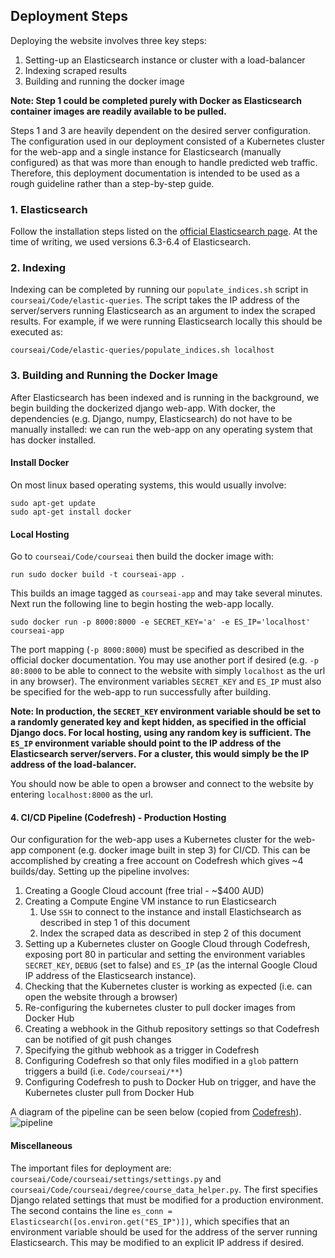 ## Deployment Steps
Deploying the website involves three key steps:
1. Setting-up an Elasticsearch instance or cluster with a load-balancer
2. Indexing scraped results
3. Building and running the docker image

**Note: Step 1 could be completed purely with Docker as Elasticsearch container images are readily available to be pulled.** 

Steps 1 and 3 are heavily dependent on the desired server configuration. The configuration used in our deployment consisted of a Kubernetes cluster for the web-app and a single instance for Elasticsearch (manually configured) as that was more than enough to handle predicted web traffic. Therefore, this deployment documentation is intended to be used as a rough guideline rather than a step-by-step guide.

### 1. Elasticsearch
Follow the installation steps listed on the [official Elasticsearch page](https://www.elastic.co/downloads/elasticsearch). At the time of writing, we used versions 6.3-6.4 of Elasticsearch. 

### 2. Indexing
Indexing can be completed by running our `populate_indices.sh` script in `courseai/Code/elastic-queries`. The script takes the IP address of the server/servers running Elasticsearch as an argument to index the scraped results. For example, if we were running Elasticsearch locally this should be executed as:
```
courseai/Code/elastic-queries/populate_indices.sh localhost
```

### 3. Building and Running the Docker Image
After Elasticsearch has been indexed and is running in the background, we begin building the dockerized django web-app. With docker, the dependencies (e.g. Django, numpy, Elasticsearch) do not have to be manually installed: we can run the web-app on any operating system that has docker installed.
#### Install Docker
On most linux based operating systems, this would usually involve:
```
sudo apt-get update
sudo apt-get install docker
```

#### Local Hosting
Go to `courseai/Code/courseai` then build the docker image with:
```
run sudo docker build -t courseai-app .
```
This builds an image tagged as `courseai-app` and may take several minutes. Next run the following line to begin hosting the web-app locally. 
```
sudo docker run -p 8000:8000 -e SECRET_KEY='a' -e ES_IP='localhost' courseai-app
```

The port mapping (`-p 8000:8000`) must be specified as described in the official docker documentation. You may use another port if desired (e.g. `-p 80:8000` to be able to connect to the website with simply `localhost` as the url in any browser). The environment variables `SECRET_KEY` and `ES_IP` must also be specified for the web-app to run successfully after building.

**Note: In production, the `SECRET_KEY` environment variable should be set to a randomly generated key and kept hidden, as specified in the official Django docs. For local hosting, using any random key is sufficient. The `ES_IP` environment variable should point to the IP address of the Elasticsearch server/servers. For a cluster, this would simply be the IP address of the load-balancer.**

You should now be able to open a browser and connect to the website by entering
`localhost:8000` as the url.

#### 4. CI/CD Pipeline (Codefresh) - Production Hosting
Our configuration for the web-app uses a Kubernetes cluster for the web-app component (e.g. docker image built in step 3) for CI/CD. This can be accomplished by creating a free account on Codefresh which gives ~4 builds/day. Setting up the pipeline involves:
1. Creating a Google Cloud account (free trial - ~$400 AUD)
2. Creating a Compute Engine VM instance to run Elasticsearch
    1. Use `SSH` to connect to the instance and install Elastichsearch as described in step 1 of this document
    2. Index the scraped data as described in step 2 of this document
3. Setting up a Kubernetes cluster on Google Cloud through Codefresh, exposing port 80 in particular and setting the environment variables `SECRET_KEY`, `DEBUG` (set to false) and `ES_IP` (as the internal Google Cloud IP address of the Elasticsearch instance).
4. Checking that the Kubernetes cluster is working as expected (i.e. can open the website through a browser)
5. Re-configuring the kubernetes cluster to pull docker images from Docker Hub
6. Creating a webhook in the Github repository settings so that Codefresh can be notified of git push changes
7. Specifying the github webhook as a trigger in Codefresh
8. Configuring Codefresh so that only files modified in a `glob` pattern triggers a build (i.e. `Code/courseai/**`)
9. Configuring Codefresh to push to Docker Hub on trigger, and have the Kubernetes cluster pull from Docker Hub

A diagram of the pipeline can be seen below (copied from [Codefresh](https://codefresh.io/docs/images/getting-started/quick-start-k8s/overview.png)).
![pipeline](https://codefresh.io/docs/images/getting-started/quick-start-k8s/overview.png)


#### Miscellaneous
The important files for deployment are: `courseai/Code/courseai/settings/settings.py` and `courseai/Code/courseai/degree/course_data_helper.py`. The first specifies Django related settings that must be modified for a production environment. The second contains the line `es_conn = Elasticsearch([os.environ.get("ES_IP")])`, which specifies that an environment variable should be used for the address of the server running Elasticsearch. This may be modified to an explicit IP address if desired.
